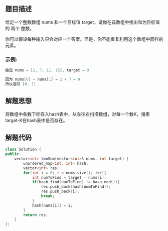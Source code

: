## 题目描述

给定一个整数数组 nums 和一个目标值 target，请你在该数组中找出和为目标值的 两个 整数。

你可以假设每种输入只会对应一个答案。但是，你不能重复利用这个数组中同样的元素。

### 示例:
```cpp
给定 nums = [2, 7, 11, 15], target = 9

因为 nums[0] + nums[1] = 2 + 7 = 9
所以返回 [0, 1]
```

## 解题思想
将数组中各数下标存入hash表中，从左往右扫描数组，对每一个数K，搜素target-K在hash表中是否存在。

## 解题代码
```cpp
class Solution {
public:
    vector<int> twoSum(vector<int>& nums, int target) {
        unordered_map<int, int> hash;
        vector<int> res;
        for(int i = 0; i < nums.size(); i++){
            int numToFind = target - nums[i];
            if(hash.find(numToFind) != hash.end()){
                res.push_back(hash[numToFind]);
                res.push_back(i);
                break;
            }
            hash[nums[i]] = i;
        }
        return res;
    }
};
```